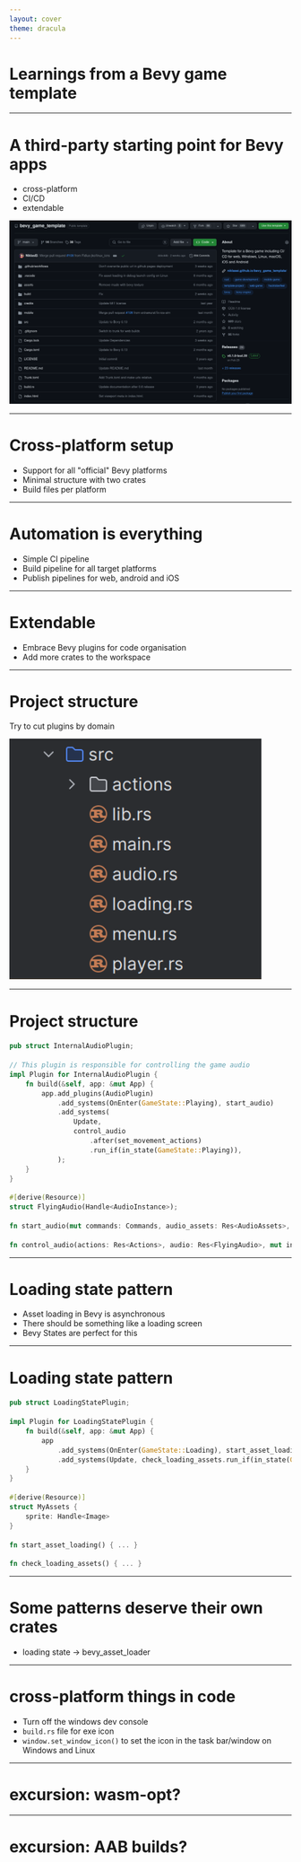 ```yaml
---
layout: cover
theme: dracula
---
```


# Learnings from a Bevy game template

---

# A third-party starting point for Bevy apps

- cross-platform
- CI/CD
- extendable

![bevy_game_template on GitHub](/github_bevy_game_template.png)

---

# Cross-platform setup

- Support for all "official" Bevy platforms
- Minimal structure with two crates
- Build files per platform

---

# Automation is everything

- Simple CI pipeline
- Build pipeline for all target platforms
- Publish pipelines for web, android and iOS

---

# Extendable

- Embrace Bevy plugins for code organisation
- Add more crates to the workspace

---

# Project structure

Try to cut plugins by domain

<img alt="Modules in bevy_game_template" src="/modules.png" width="450"/>

---

# Project structure

```rust
pub struct InternalAudioPlugin;

// This plugin is responsible for controlling the game audio
impl Plugin for InternalAudioPlugin {
    fn build(&self, app: &mut App) {
        app.add_plugins(AudioPlugin)
            .add_systems(OnEnter(GameState::Playing), start_audio)
            .add_systems(
                Update,
                control_audio
                    .after(set_movement_actions)
                    .run_if(in_state(GameState::Playing)),
            );
    }
}

#[derive(Resource)]
struct FlyingAudio(Handle<AudioInstance>);

fn start_audio(mut commands: Commands, audio_assets: Res<AudioAssets>, audio: Res<Audio>) { ... }

fn control_audio(actions: Res<Actions>, audio: Res<FlyingAudio>, mut instances: ResMut<Assets<AudioInstance>>) { ... }
```

---

# Loading state pattern

- Asset loading in Bevy is asynchronous
- There should be something like a loading screen
- Bevy States are perfect for this

---

# Loading state pattern

```rust
pub struct LoadingStatePlugin;

impl Plugin for LoadingStatePlugin {
    fn build(&self, app: &mut App) {
        app
            .add_systems(OnEnter(GameState::Loading), start_asset_loading)
            .add_systems(Update, check_loading_assets.run_if(in_state(GameState::Loading)));
    }
}

#[derive(Resource)]
struct MyAssets {
    sprite: Handle<Image>
}

fn start_asset_loading() { ... }

fn check_loading_assets() { ... }
```

---

# Some patterns deserve their own crates

- loading state -> bevy_asset_loader


---

# cross-platform things in code

* Turn off the windows dev console
* `build.rs` file for exe icon
* `window.set_window_icon()` to set the icon in the task bar/window on Windows and Linux

[//]: # (ask to use gnu toolchain so players don't have to install the Microsoft C/C++ Runtime Redistributables?)


---

# excursion: wasm-opt?


---

# excursion: AAB builds?